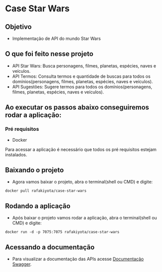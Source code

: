# Case Star Wars

## Objetivo

* Implementação de API do mundo Star Wars

## O que foi feito nesse projeto

* API Star Wars: Busca personagens, filmes, planetas, espécies, naves e veículos.
* API Termos: Consulta termos e quantidade de buscas para todos os domínios(personagens, filmes, planetas, espécies, naves e veículos).
* API Sugestões: Sugere termos para todos os domínios(personagens, filmes, planetas, espécies, naves e veículos).

## Ao executar os passos abaixo conseguiremos rodar a aplicação:

### Pré requisitos

* Docker

Para acessar a aplicação é necessário que todos os pré requisitos estejam instalados.

## Baixando o projeto

* Agora vamos baixar o projeto, abra o terminal(shell ou CMD) e digite:

```
docker pull rafakiyota/case-star-wars
```

## Rodando a aplicação

* Após baixar o projeto vamos rodar a aplicação, abra o terminal(shell ou CMD) e digite:

```
docker run -d -p 7075:7075 rafakiyota/case-star-wars
```

## Acessando a documentação

* Para visualizar a documentação das APIs acesse [Documentação Swagger](http://localhost:7075/case-star-wars/swagger-ui/).
